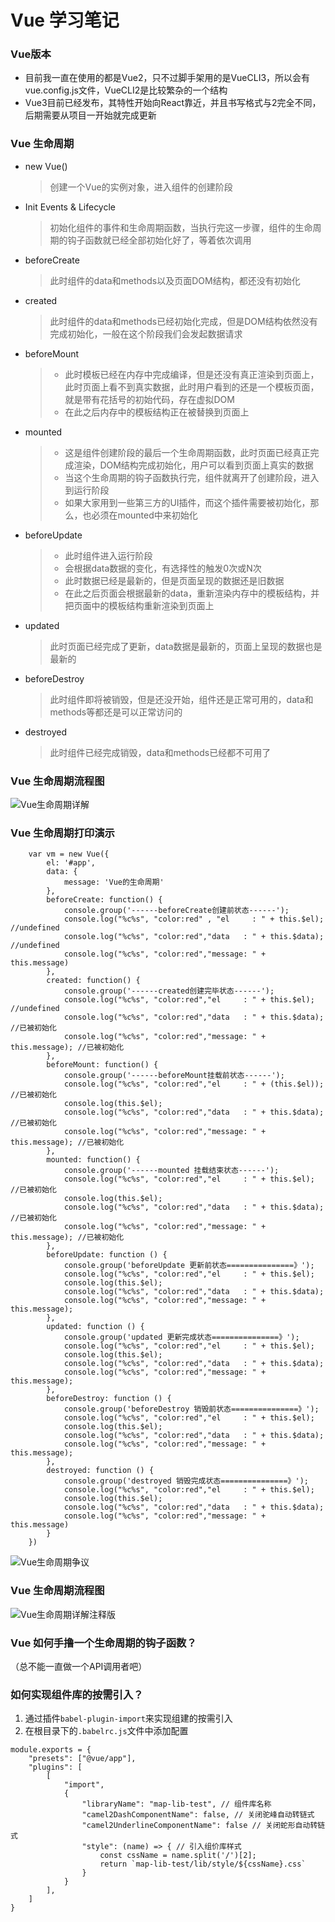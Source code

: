 # Vue 学习笔记

### Vue版本
+ 目前我一直在使用的都是Vue2，只不过脚手架用的是VueCLI3，所以会有vue.config.js文件，VueCLI2是比较繁杂的一个结构
+ Vue3目前已经发布，其特性开始向React靠近，并且书写格式与2完全不同，后期需要从项目一开始就完成更新

### Vue 生命周期
+ new Vue()
	> 创建一个Vue的实例对象，进入组件的创建阶段 
+ Init Events & Lifecycle
	> 初始化组件的事件和生命周期函数，当执行完这一步骤，组件的生命周期的钩子函数就已经全部初始化好了，等着依次调用
+ beforeCreate
	> 此时组件的data和methods以及页面DOM结构，都还没有初始化
+ created
	> 此时组件的data和methods已经初始化完成，但是DOM结构依然没有完成初始化，一般在这个阶段我们会发起数据请求
+ beforeMount
	> + 此时模板已经在内存中完成编译，但是还没有真正渲染到页面上，此时页面上看不到真实数据，此时用户看到的还是一个模板页面，就是带有花括号的初始代码，存在虚拟DOM  
	> + 在此之后内存中的模板结构正在被替换到页面上
+ mounted
	> + 这是组件创建阶段的最后一个生命周期函数，此时页面已经真正完成渲染，DOM结构完成初始化，用户可以看到页面上真实的数据  
	> + 当这个生命周期的钩子函数执行完，组件就离开了创建阶段，进入到运行阶段  
	> + 如果大家用到一些第三方的UI插件，而这个插件需要被初始化，那么，也必须在mounted中来初始化  
+ beforeUpdate
	> + 此时组件进入运行阶段
	> + 会根据data数据的变化，有选择性的触发0次或N次
	> + 此时数据已经是最新的，但是页面呈现的数据还是旧数据
	> + 在此之后页面会根据最新的data，重新渲染内存中的模板结构，并把页面中的模板结构重新渲染到页面上
+ updated
	> 此时页面已经完成了更新，data数据是最新的，页面上呈现的数据也是最新的
+ beforeDestroy
	> 此时组件即将被销毁，但是还没开始，组件还是正常可用的，data和methods等都还是可以正常访问的
+ destroyed
	> 此时组件已经完成销毁，data和methods已经都不可用了

### Vue 生命周期流程图
<!-- ![图片Alt](图片地址 "图片Title") -->
<!-- 注意在图片地址后面必须加一个空格否则图片会无法加载 -->
![Vue生命周期详解](./img/Vue生命周期详解.png "Vue生命周期详解")

### Vue 生命周期打印演示
```
	var vm = new Vue({
		el: '#app',
		data: {
			message: 'Vue的生命周期'
		},
		beforeCreate: function() {
			console.group('------beforeCreate创建前状态------');
			console.log("%c%s", "color:red" , "el     : " + this.$el); //undefined
			console.log("%c%s", "color:red","data   : " + this.$data); //undefined 
			console.log("%c%s", "color:red","message: " + this.message) 
		},
		created: function() {
			console.group('------created创建完毕状态------');
			console.log("%c%s", "color:red","el     : " + this.$el); //undefined
			console.log("%c%s", "color:red","data   : " + this.$data); //已被初始化 
			console.log("%c%s", "color:red","message: " + this.message); //已被初始化
		},
		beforeMount: function() {
			console.group('------beforeMount挂载前状态------');
			console.log("%c%s", "color:red","el     : " + (this.$el)); //已被初始化
			console.log(this.$el);
			console.log("%c%s", "color:red","data   : " + this.$data); //已被初始化  
			console.log("%c%s", "color:red","message: " + this.message); //已被初始化  
		},
		mounted: function() {
			console.group('------mounted 挂载结束状态------');
			console.log("%c%s", "color:red","el     : " + this.$el); //已被初始化
			console.log(this.$el);    
			console.log("%c%s", "color:red","data   : " + this.$data); //已被初始化
			console.log("%c%s", "color:red","message: " + this.message); //已被初始化 
		},
		beforeUpdate: function () {
			console.group('beforeUpdate 更新前状态===============》');
			console.log("%c%s", "color:red","el     : " + this.$el);
			console.log(this.$el);   
			console.log("%c%s", "color:red","data   : " + this.$data); 
			console.log("%c%s", "color:red","message: " + this.message); 
		},
		updated: function () {
			console.group('updated 更新完成状态===============》');
			console.log("%c%s", "color:red","el     : " + this.$el);
			console.log(this.$el); 
			console.log("%c%s", "color:red","data   : " + this.$data); 
			console.log("%c%s", "color:red","message: " + this.message); 
		},
		beforeDestroy: function () {
			console.group('beforeDestroy 销毁前状态===============》');
			console.log("%c%s", "color:red","el     : " + this.$el);
			console.log(this.$el);    
			console.log("%c%s", "color:red","data   : " + this.$data); 
			console.log("%c%s", "color:red","message: " + this.message); 
		},
		destroyed: function () {
			console.group('destroyed 销毁完成状态===============》');
			console.log("%c%s", "color:red","el     : " + this.$el);
			console.log(this.$el);  
			console.log("%c%s", "color:red","data   : " + this.$data); 
			console.log("%c%s", "color:red","message: " + this.message)
		}
	})
```
![Vue生命周期争议](./img/Vue生命周期争议.png "Vue生命周期争议")

### Vue 生命周期流程图
<!-- ![图片Alt](图片地址 "图片Title") -->
<!-- 注意在图片地址后面必须加一个空格否则图片会无法加载 -->
![Vue生命周期详解注释版](./img/Vue生命周期详解注释版.png "Vue生命周期详解注释版")

### Vue 如何手撸一个生命周期的钩子函数？
（总不能一直做一个API调用者吧）

### 如何实现组件库的按需引入？
1. 通过插件`babel-plugin-import`来实现组建的按需引入
2. 在根目录下的`.babelrc.js`文件中添加配置
```
module.exports = {
	"presets": ["@vue/app"],
	"plugins": [
		[
			"import",
			{
				"libraryName": "map-lib-test", // 组件库名称
				"camel2DashComponentName": false, // 关闭驼峰自动转链式
				"camel2UnderlineComponentName": false // 关闭蛇形自动转链式
				"style": (name) => { // 引入组价库样式
					const cssName = name.split('/')[2];
					return `map-lib-test/lib/style/${cssName}.css`
				}
			}
		],
	]
}
```